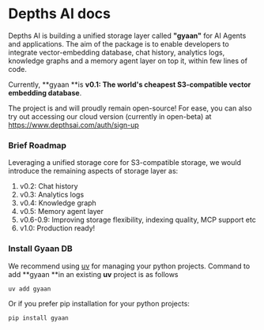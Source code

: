 # Depths AI docs

Depths AI is building a unified storage layer called **"gyaan"** for AI Agents and applications. The aim of the package is to enable developers to integrate vector-embedding database, chat history, analytics logs, knowledge graphs and a memory agent layer on top it, within few lines of code.

Currently, **gyaan **is **v0.1: The world's cheapest S3-compatible vector embedding database**. 

The project is and will proudly remain open-source\! For ease, you can also try out accessing our cloud version (currently in open-beta) at https://www.depthsai.com/auth/sign-up 

### Brief Roadmap

Leveraging a unified storage core for S3-compatible storage, we would introduce the remaining aspects of storage layer as:

1. v0.2: Chat history
2. v0.3: Analytics logs
3. v0.4: Knowledge graph
4. v0.5: Memory agent layer
5. v0.6-0.9: Improving storage flexibility, indexing quality, MCP support etc
6. v1.0: Production ready\!

### Install Gyaan DB

We recommend using [uv](https://docs.astral.sh/uv/) for managing your python projects. Command to add **gyaan **in an existing **uv** project is as follows

```bash
uv add gyaan
```

Or if you prefer pip installation for your python projects:

```bash
pip install gyaan
```